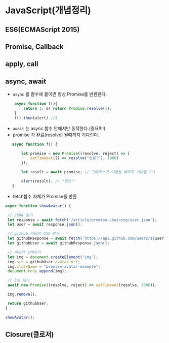 # JavaScript(개념정리)


## ES6(ECMAScript 2015)


## Promise, Callback


## apply, call


## async, await
 
 - `async` 를 함수에 붙이면 항상 Promise를 반환한다.
```javascript
    async function f(){
        return 1; or return Promise.resolve(1);
    }
    f().then(alert) //1
```
 - `await` 는 async 함수 안에서만 동작한다.(중요!!!!)
 - promise 가 완료(resolve) 될때까지 기다린다.
 ```javascript
    async function f() {

        let promise = new Promise((resolve, reject) => {
            setTimeout(() => resolve("완료!"), 1000)
        });

        let result = await promise; // 프라미스가 이행될 때까지 기다림 (*)

        alert(result); // "완료!"
    }

 ```
 - fetch함수 자체가 Promise를 반환
 ```javascript
 async function showAvatar() {

  // JSON 읽기
  let response = await fetch('/article/promise-chaining/user.json');
  let user = await response.json();

  // github 사용자 정보 읽기
  let githubResponse = await fetch(`https://api.github.com/users/${user.name}`);
  let githubUser = await githubResponse.json();

  // 아바타 보여주기
  let img = document.createElement('img');
  img.src = githubUser.avatar_url;
  img.className = "promise-avatar-example";
  document.body.append(img);

  // 3초 대기
  await new Promise((resolve, reject) => setTimeout(resolve, 3000));

  img.remove();

  return githubUser;
}

showAvatar();
 ```

## Closure(클로저)